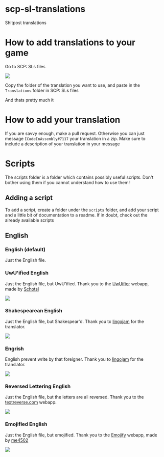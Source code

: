 # scp-sl-translations
Shitpost translations

# How to add translations to your game

Go to SCP: SLs files

![](https://i.imgur.com/32Nr2NL.png)

Copy the folder of the translation you want to use, and paste in the `Translations` folder in SCP: SLs files

And thats pretty much it

# How to add your translation

If you are savvy enough, make a pull request. Otherwise you can just message `ICodeInAssembly#7117` your translation in a zip. Make sure to include a description of your translation in your message

# Scripts

The scripts folder is a folder which contains possibly useful scripts. Don't bother using them if you cannot understand how to use them!

## Adding a script

To add a script, create a folder under the `scripts` folder, and add your script and a little bit of documentation to a readme. If in doubt, check out the already available scripts

## English

### English (default)

Just the English file.

### UwU'ified English

Just the English file, but UwU'ified. Thank you to the [UwUifier](https://uwuifier.com/) webapp, made by [Schotsl](https://github.com/Schotsl)

![](https://i.imgur.com/y6YekH6.jpg)

### Shakespearean English

Just the English file, but Shakespear'd. Thank you to [lingojam](https://lingojam.com/) for the translator.

![](https://i.imgur.com/18KFgbs.jpg)

### Engrish

English prevent write by that foreigner. Thank you to [lingojam](https://lingojam.com/) for the translator.

![](https://i.imgur.com/SOPv5Q9.jpg)

### Reversed Lettering English

Just the English file, but the letters are all reversed. Thank you to the [textreverse.com](https://www.textreverse.com/) webapp.

![](https://i.imgur.com/NdJGV8Z.jpg)

### Emojified English

Just the English file, but emojified. Thank you to the [Emojify](https://madelinemiller.dev/apps/emojify/) webapp, made by [me4502](https://madelinemiller.dev/)

![](https://i.imgur.com/hCEktGR.jpg)